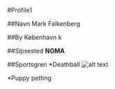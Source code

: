 #Profile1

##Navn
Mark Falkenberg

##By
København k

##Sipsested
**NOMA**   

##Sportsgren
*Deathball
![alt text](https://theinfosphere.org/images/thumb/0/0a/Deathball.png/225px-Deathball.png "Logo Title Text 1")

*Puppy petting

